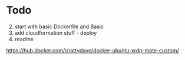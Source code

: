 # Todo

2. start with basic Dockerfile and Basic 
3. add cloudformation stuff - deploy
4. readme

https://hub.docker.com/r/rattydave/docker-ubuntu-xrdp-mate-custom/
